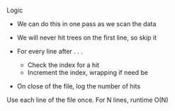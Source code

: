 Logic

- We can do this in one pass as we scan the data
- We will never hit trees on the first line, so skip it
- For every line after . . .
  - Check the index for a hit
  - Increment the index, wrapping if need be
  
- On close of the file, log the number of hits

Use each line of the file once. For N lines, runtime O(N)
